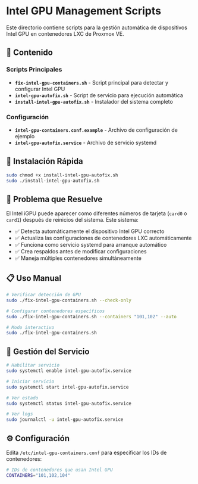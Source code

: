 # Intel GPU Management Scripts

Este directorio contiene scripts para la gestión automática de dispositivos Intel GPU en contenedores LXC de Proxmox VE.

## 📁 Contenido

### Scripts Principales
- **`fix-intel-gpu-containers.sh`** - Script principal para detectar y configurar Intel GPU
- **`intel-gpu-autofix.sh`** - Script de servicio para ejecución automática
- **`install-intel-gpu-autofix.sh`** - Instalador del sistema completo

### Configuración
- **`intel-gpu-containers.conf.example`** - Archivo de configuración de ejemplo
- **`intel-gpu-autofix.service`** - Archivo de servicio systemd

## 🚀 Instalación Rápida

```bash
sudo chmod +x install-intel-gpu-autofix.sh
sudo ./install-intel-gpu-autofix.sh
```

## 🎯 Problema que Resuelve

El Intel iGPU puede aparecer como diferentes números de tarjeta (`card0` o `card1`) después de reinicios del sistema. Este sistema:

- ✅ Detecta automáticamente el dispositivo Intel GPU correcto
- ✅ Actualiza las configuraciones de contenedores LXC automáticamente  
- ✅ Funciona como servicio systemd para arranque automático
- ✅ Crea respaldos antes de modificar configuraciones
- ✅ Maneja múltiples contenedores simultáneamente

## 📋 Uso Manual

```bash
# Verificar detección de GPU
sudo ./fix-intel-gpu-containers.sh --check-only

# Configurar contenedores específicos
sudo ./fix-intel-gpu-containers.sh --containers "101,102" --auto

# Modo interactivo
sudo ./fix-intel-gpu-containers.sh
```

## 🔧 Gestión del Servicio

```bash
# Habilitar servicio
sudo systemctl enable intel-gpu-autofix.service

# Iniciar servicio
sudo systemctl start intel-gpu-autofix.service

# Ver estado
sudo systemctl status intel-gpu-autofix.service

# Ver logs
sudo journalctl -u intel-gpu-autofix.service
```

## ⚙️ Configuración

Edita `/etc/intel-gpu-containers.conf` para especificar los IDs de contenedores:

```bash
# IDs de contenedores que usan Intel GPU
CONTAINERS="101,102,104"
```
